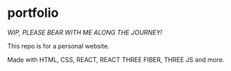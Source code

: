 # portfolio
  
 *WIP, PLEASE BEAR WITH ME ALONG THE JOURNEY!*

This repo is for a personal website.

Made with HTML, CSS, REACT, REACT THREE FIBER, THREE JS and more.
